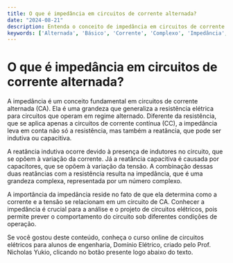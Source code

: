 ```yaml
---
title: O que é impedância em circuitos de corrente alternada?
date: "2024-08-21"
description: Entenda o conceito de impedância em circuitos de corrente alternada e sua importância no estudo de circuitos elétricos.
keywords: ['Alternada', 'Básico', 'Corrente', 'Complexo', 'Impedância', 'regime', 'Equivalente']
---
```


# O que é impedância em circuitos de corrente alternada?

A impedância é um conceito fundamental em circuitos de corrente alternada (CA). Ela é uma grandeza que generaliza a resistência elétrica para circuitos que operam em regime alternado. Diferente da resistência, que se aplica apenas a circuitos de corrente contínua (CC), a impedância leva em conta não só a resistência, mas também a reatância, que pode ser indutiva ou capacitiva.

A reatância indutiva ocorre devido à presença de indutores no circuito, que se opõem à variação da corrente. Já a reatância capacitiva é causada por capacitores, que se opõem à variação da tensão. A combinação dessas duas reatâncias com a resistência resulta na impedância, que é uma grandeza complexa, representada por um número complexo.

A importância da impedância reside no fato de que ela determina como a corrente e a tensão se relacionam em um circuito de CA. Conhecer a impedância é crucial para a análise e o projeto de circuitos elétricos, pois permite prever o comportamento do circuito sob diferentes condições de operação.

Se você gostou deste conteúdo, conheça o curso online de circuitos elétricos para alunos de engenharia, Domínio Elétrico, criado pelo Prof. Nicholas Yukio, clicando no botão presente logo abaixo do texto.